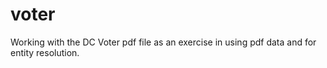 # voter
Working with the DC Voter pdf file as an exercise in using pdf data and for entity resolution.
